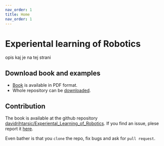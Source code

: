 ```yaml
---
nav_order: 1
title: Home
nav_order: 1
---
```


# Experiental learning of Robotics

opis kaj je na tej strani

## Download book and examples

- [Book](./book/Experiential_Learning_of_Robotics.pdf) is available in PDF format.
- Whole repository can be [downloaded](https://github.com/davidrihtarsic/Experiental_Learning_of_Robotics/archive/refs/heads/main.zip).

## Contribution

The book is available at the github repository [davidrihtarsic/Experiental_Learning_of_Robotics](https://github.com/davidrihtarsic/Experiental_Learning_of_Robotics). If you find an issue, plese report it [here](https://github.com/davidrihtarsic/Experiental_Learning_of_Robotics/issues).

Even bather is that you `clone` the repo, fix bugs and ask for `pull request`.
